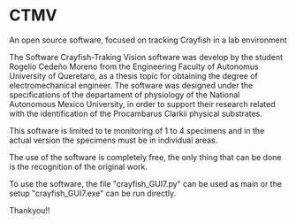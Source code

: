 # CTMV
 An open source software, focused on tracking Crayfish in a lab environment

The Software Crayfish-Traking Vision software was develop by the student Rogelio Cedeño Moreno from the Engineering Faculty of Autonomus University of Queretaro, as a thesis topic for obtaining the degree of electromechanical engineer.
The software was designed under the specifications of the departament of physiology of the National Autonomous Mexico University, in order to support their research related with the identification of the Procambarus Clarkii physical substrates.

This software is limited to te monitoring of 1 to 4 specimens and in the actual version the specimens must be in individual areas.

The use of the software is completely free, the only thing that can be done is the recognition of the original work.

To use the software, the file "crayfish_GUI7.py" can be used as main or the setup "crayfish_GUI7.exe" can be run directly.

Thankyou!!
